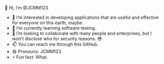 👋 Hi, I’m @JCMM123
- 👀 I’m interested in developing applications that are useful and effective for everyone on this earth, maybe.
- 🌱 I’m currently learning software testing.
- 💞️ I’m looking to collaborate with many people and enterprises, but I won't disclose who for security reasons. 😎
- 📫 You can reach me through this GitHub.
- 😄 Pronouns: JCMM123
- ⚡ Fun fact: What.

<!---
JCMM123/JCMM123 is a ✨ special ✨ repository because its `README.md` (this file) appears on your GitHub profile.
You can click the Preview link to take a look at your changes.
--->
